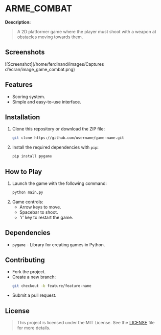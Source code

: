 # ARME_COMBAT

**Description:**

> A 2D platformer game where the player must shoot with a weapon at obstacles moving towards them.

## Screenshots

![Screenshot](/home/ferdinand/Images/Captures d’écran/image_game_combat.png)

## Features
  - Scoring system.
  - Simple and easy-to-use interface.

## Installation
1. Clone this repository or download the ZIP file:
    ```bash
    git clone https://github.com/username/game-name.git
    ```
2. Install the required dependencies with `pip`:
    ```bash
    pip install pygame
    ```

## How to Play
1. Launch the game with the following command:
    ```bash
    python main.py
    ```
2. Game controls:
    - Arrow keys to move.
    - Spacebar to shoot.
    - 'r' key to restart the game.

## Dependencies
- `pygame` - Library for creating games in Python.

## Contributing
- Fork the project.
- Create a new branch:
    ```bash
    git checkout -b feature/feature-name
    ```
- Submit a pull request.

## License

> This project is licensed under the MIT License. See the [LICENSE](LICENSE) file for more details.
